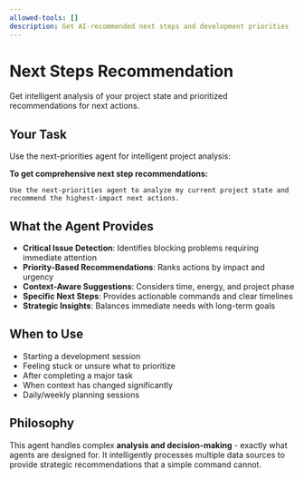 ```yaml
---
allowed-tools: []
description: Get AI-recommended next steps and development priorities
---
```


# Next Steps Recommendation

Get intelligent analysis of your project state and prioritized recommendations for next actions.

## Your Task
Use the next-priorities agent for intelligent project analysis:

**To get comprehensive next step recommendations:**
```
Use the next-priorities agent to analyze my current project state and recommend the highest-impact next actions.
```

## What the Agent Provides
- **Critical Issue Detection**: Identifies blocking problems requiring immediate attention
- **Priority-Based Recommendations**: Ranks actions by impact and urgency
- **Context-Aware Suggestions**: Considers time, energy, and project phase
- **Specific Next Steps**: Provides actionable commands and clear timelines
- **Strategic Insights**: Balances immediate needs with long-term goals

## When to Use
- Starting a development session
- Feeling stuck or unsure what to prioritize
- After completing a major task
- When context has changed significantly
- Daily/weekly planning sessions

## Philosophy
This agent handles complex **analysis and decision-making** - exactly what agents are designed for. It intelligently processes multiple data sources to provide strategic recommendations that a simple command cannot.